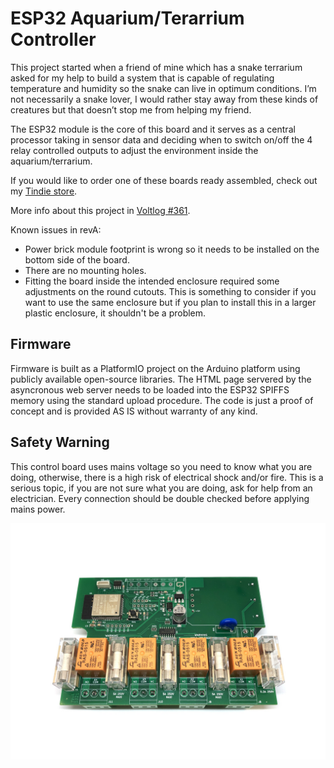 # ESP32 Aquarium/Terarrium Controller

This project started when a friend of mine which has a snake terrarium asked for my help to build a system that is capable of regulating temperature and humidity so the snake can live in optimum conditions. I’m not necessarily a snake lover, I would rather stay away from these kinds of creatures but that doesn’t stop me from helping my friend.

The ESP32 module is the core of this board and it serves as a central processor taking in sensor data and deciding when to switch on/off the 4 relay controlled outputs to adjust the environment inside the aquarium/terrarium.

If you would like to order one of these boards ready assembled, check out my [Tindie store](https://www.tindie.com/products/voltlog/esp32-aquarium-terrarium-controller/).

More info about this project in [Voltlog #361](https://youtu.be/Hlmbx2yu9M0).

Known issues in revA:
- Power brick module footprint is wrong so it needs to be installed on the bottom side of the board. 
- There are no mounting holes.
- Fitting the board inside the intended enclosure required some adjustments on the round cutouts. This is something to consider if you want to use the same enclosure but if you plan to install this in a larger plastic enclosure, it shouldn't be a problem.

## Firmware
Firmware is built as a PlatformIO project on the Arduino platform using publicly available open-source libraries. The HTML page servered by the asyncronous web server needs to be loaded into the ESP32 SPIFFS memory using the standard upload procedure. The code is just a proof of concept and is provided AS IS without warranty of any kind.

## Safety Warning
This control board uses mains voltage so you need to know what you are doing, otherwise, there is a high risk of electrical shock and/or fire. This is a serious topic, if you are not sure what you are doing, ask for help from an electrician. Every connection should be double checked before applying mains power.

![Image of the assembled PCB](voltlog-aquarium-ctrl.jpg)
